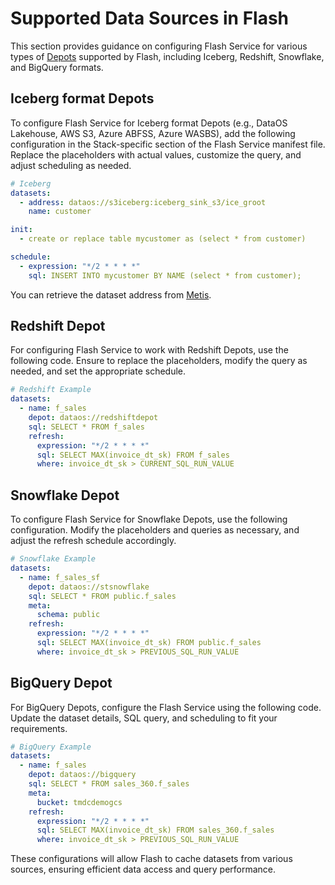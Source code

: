 # Supported Data Sources in Flash

This section provides guidance on configuring Flash Service for various types of [Depots](/resources/depot/) supported by Flash, including Iceberg, Redshift, Snowflake, and BigQuery formats.

## Iceberg format Depots

To configure Flash Service for Iceberg format Depots (e.g., DataOS Lakehouse, AWS S3, Azure ABFSS, Azure WASBS), add the following configuration in the Stack-specific section of the Flash Service manifest file. Replace the placeholders with actual values, customize the query, and adjust scheduling as needed.

```yaml
# Iceberg
datasets:
  - address: dataos://s3iceberg:iceberg_sink_s3/ice_groot
    name: customer

init:
  - create or replace table mycustomer as (select * from customer)

schedule:
  - expression: "*/2 * * * *"
    sql: INSERT INTO mycustomer BY NAME (select * from customer);
```

You can retrieve the dataset address from [Metis](/interfaces/metis/).

## Redshift Depot

For configuring Flash Service to work with Redshift Depots, use the following code. Ensure to replace the placeholders, modify the query as needed, and set the appropriate schedule.

```yaml
# Redshift Example
datasets:
  - name: f_sales
    depot: dataos://redshiftdepot
    sql: SELECT * FROM f_sales
    refresh:
      expression: "*/2 * * * *"
      sql: SELECT MAX(invoice_dt_sk) FROM f_sales
      where: invoice_dt_sk > CURRENT_SQL_RUN_VALUE
```

## Snowflake Depot

To configure Flash Service for Snowflake Depots, use the following configuration. Modify the placeholders and queries as necessary, and adjust the refresh schedule accordingly.

```yaml
# Snowflake Example
datasets:
  - name: f_sales_sf
    depot: dataos://stsnowflake
    sql: SELECT * FROM public.f_sales
    meta:
      schema: public
    refresh:
      expression: "*/2 * * * *"
      sql: SELECT MAX(invoice_dt_sk) FROM public.f_sales
      where: invoice_dt_sk > PREVIOUS_SQL_RUN_VALUE
```

## BigQuery Depot

For BigQuery Depots, configure the Flash Service using the following code. Update the dataset details, SQL query, and scheduling to fit your requirements.

```yaml
# BigQuery Example
datasets:
  - name: f_sales
    depot: dataos://bigquery
    sql: SELECT * FROM sales_360.f_sales
    meta:
      bucket: tmdcdemogcs
    refresh:
      expression: "*/2 * * * *"
      sql: SELECT MAX(invoice_dt_sk) FROM sales_360.f_sales
      where: invoice_dt_sk > PREVIOUS_SQL_RUN_VALUE
```

These configurations will allow Flash to cache datasets from various sources, ensuring efficient data access and query performance.